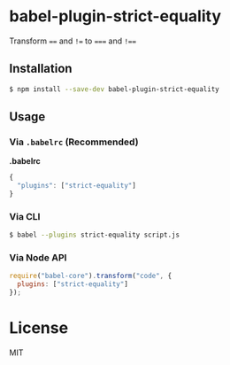 # babel-plugin-strict-equality

Transform `==` and `!=` to `===` and `!==`


## Installation

```sh
$ npm install --save-dev babel-plugin-strict-equality
```

## Usage

### Via `.babelrc` (Recommended)

**.babelrc**

```js
{
  "plugins": ["strict-equality"]
}
```

### Via CLI

```sh
$ babel --plugins strict-equality script.js
```

### Via Node API

```javascript
require("babel-core").transform("code", {
  plugins: ["strict-equality"]
});
```

# License

MIT
